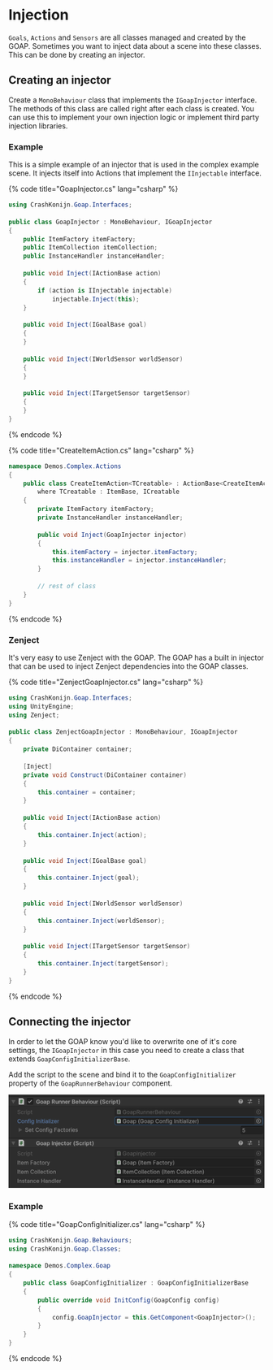 ﻿# Injection

`Goals`, `Actions` and `Sensors` are all classes managed and created by the GOAP. Sometimes you want to inject data about a scene into these classes. This can be done by creating an injector.

## Creating an injector
Create a `MonoBehaviour` class that implements the `IGoapInjector` interface. The methods of this class are called right after each class is created. You can use this to implement your own injection logic or implement third party injection libraries.

### Example
This is a simple example of an injector that is used in the complex example scene. It injects itself into Actions that implement the `IInjectable` interface. 

{% code title="GoapInjector.cs" lang="csharp" %}
```csharp
using CrashKonijn.Goap.Interfaces;

public class GoapInjector : MonoBehaviour, IGoapInjector
{
    public ItemFactory itemFactory;
    public ItemCollection itemCollection;
    public InstanceHandler instanceHandler;
    
    public void Inject(IActionBase action)
    {
        if (action is IInjectable injectable)
            injectable.Inject(this);
    }

    public void Inject(IGoalBase goal)
    {
    }

    public void Inject(IWorldSensor worldSensor)
    {
    }

    public void Inject(ITargetSensor targetSensor)
    {
    }
}
```
{% endcode %}

{% code title="CreateItemAction.cs" lang="csharp" %}
```csharp
namespace Demos.Complex.Actions
{
    public class CreateItemAction<TCreatable> : ActionBase<CreateItemAction<TCreatable>.Data>, IInjectable
        where TCreatable : ItemBase, ICreatable
    {
        private ItemFactory itemFactory;
        private InstanceHandler instanceHandler;

        public void Inject(GoapInjector injector)
        {
            this.itemFactory = injector.itemFactory;
            this.instanceHandler = injector.instanceHandler;
        }
        
        // rest of class
    }
}
```
{% endcode %}

### Zenject
It's very easy to use Zenject with the GOAP. The GOAP has a built in injector that can be used to inject Zenject dependencies into the GOAP classes.

{% code title="ZenjectGoapInjector.cs" lang="csharp" %}
```csharp
using CrashKonijn.Goap.Interfaces;
using UnityEngine;
using Zenject;

public class ZenjectGoapInjector : MonoBehaviour, IGoapInjector
{
    private DiContainer container;

    [Inject]
    private void Construct(DiContainer container)
    {
        this.container = container;
    }
    
    public void Inject(IActionBase action)
    {
        this.container.Inject(action);
    }

    public void Inject(IGoalBase goal)
    {
        this.container.Inject(goal);
    }

    public void Inject(IWorldSensor worldSensor)
    {
        this.container.Inject(worldSensor);
    }

    public void Inject(ITargetSensor targetSensor)
    {
        this.container.Inject(targetSensor);
    }
}
```
{% endcode %}

## Connecting the injector
In order to let the GOAP know you'd like to overwrite one of it's core settings, the `IGoapInjector` in this case you need to create a class that extends `GoapConfigInitializerBase`.

Add the script to the scene and bind it to the `GoapConfigInitializer` property of the `GoapRunnerBehaviour` component.

![Goap Config Initializer](../images/goap_config_initializer.png)

### Example

{% code title="GoapConfigInitializer.cs" lang="csharp" %}
```csharp
using CrashKonijn.Goap.Behaviours;
using CrashKonijn.Goap.Classes;

namespace Demos.Complex.Goap
{
    public class GoapConfigInitializer : GoapConfigInitializerBase
    {
        public override void InitConfig(GoapConfig config)
        {
            config.GoapInjector = this.GetComponent<GoapInjector>();
        }
    }
}
```
{% endcode %}